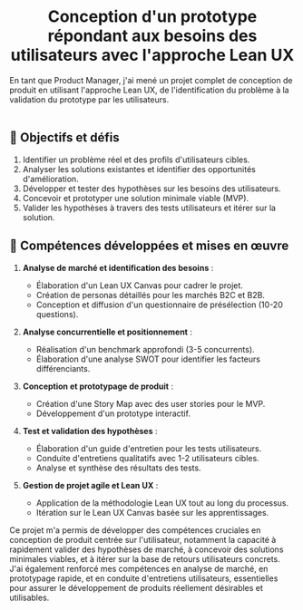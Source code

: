 <h1 align="center">Conception d'un prototype répondant aux besoins des utilisateurs avec l'approche Lean UX</h1>
En tant que Product Manager, j'ai mené un projet complet de conception de produit en utilisant l'approche Lean UX, de l'identification du problème à la validation du prototype par les utilisateurs.<br><br>

## 🎯 Objectifs et défis

1. Identifier un problème réel et des profils d'utilisateurs cibles.
2. Analyser les solutions existantes et identifier des opportunités d'amélioration.
3. Développer et tester des hypothèses sur les besoins des utilisateurs.
4. Concevoir et prototyper une solution minimale viable (MVP).
5. Valider les hypothèses à travers des tests utilisateurs et itérer sur la solution.

## 🚀 Compétences développées et mises en œuvre

1. **Analyse de marché et identification des besoins** :
   - Élaboration d'un Lean UX Canvas pour cadrer le projet.
   - Création de personas détaillés pour les marchés B2C et B2B.
   - Conception et diffusion d'un questionnaire de présélection (10-20 questions).

2. **Analyse concurrentielle et positionnement** :
   - Réalisation d'un benchmark approfondi (3-5 concurrents).
   - Élaboration d'une analyse SWOT pour identifier les facteurs différenciants.

3. **Conception et prototypage de produit** :
   - Création d'une Story Map avec des user stories pour le MVP.
   - Développement d'un prototype interactif.

4. **Test et validation des hypothèses** :
   - Élaboration d'un guide d'entretien pour les tests utilisateurs.
   - Conduite d'entretiens qualitatifs avec 1-2 utilisateurs cibles.
   - Analyse et synthèse des résultats des tests.

5. **Gestion de projet agile et Lean UX** :
   - Application de la méthodologie Lean UX tout au long du processus.
   - Itération sur le Lean UX Canvas basée sur les apprentissages.

Ce projet m'a permis de développer des compétences cruciales en conception de produit centrée sur l'utilisateur, notamment la capacité à rapidement valider des hypothèses de marché, à concevoir des solutions minimales viables, et à itérer sur la base de retours utilisateurs concrets. J'ai également renforcé mes compétences en analyse de marché, en prototypage rapide, et en conduite d'entretiens utilisateurs, essentielles pour assurer le développement de produits réellement désirables et utilisables.
